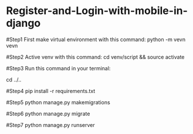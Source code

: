# Register-and-Login-with-mobile-in-django


#Step1
First make virtual environment with this command:
python -m vevn vevn


#Step2
Active venv with this command:
cd venv/script && source activate


#Step3
Run this command in your terminal:

cd ../..

#Step4
pip install -r requirements.txt

#Step5
python manage.py makemigrations

#Step6
python manage.py migrate

#Step7
python manage.py runserver